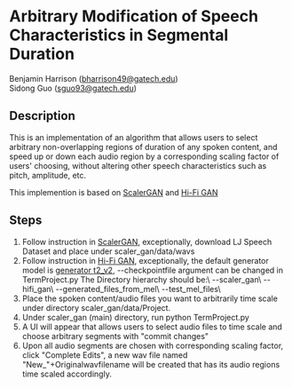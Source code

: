 # Arbitrary Modification of Speech Characteristics in Segmental Duration 

Benjamin Harrison (bharrison49@gatech.edu)\
Sidong Guo (sguo93@gatech.edu)

## Description
This is an implementation of an algorithm that allows users to select arbitrary non-overlapping regions of duration of any spoken content, and speed up or down each audio region by a corresponding scaling factor of users' choosing, without altering other speech characteristics such as pitch, amplitude, etc. 

This implemention is based on [ScalerGAN](https://github.com/MLSpeech/scaler_gan) and [Hi-Fi GAN](https://github.com/jik876/hifi-gan/tree/4769534d45265d52a904b850da5a622601885777)

## Steps
1. Follow instruction in [ScalerGAN](https://github.com/MLSpeech/scaler_gan), exceptionally, download LJ Speech Dataset and place under scaler_gan/data/wavs
2. Follow instruction in [Hi-Fi GAN](https://github.com/jik876/hifi-gan/tree/4769534d45265d52a904b850da5a622601885777), exceptionally, the default generator model is [generator t2_v2](https://drive.google.com/drive/folders/1-eEYTB5Av9jNql0WGBlRoi-WH2J7bp5Y), --checkpointfile argument can be changed in TermProject.py
   The Directory hierarchy should be:\\
   --scaler_gan\\
     --hifi_gan\\
       --generated_files_from_mel\\
       --test_mel_files\\
3. Place the spoken content/audio files you want to arbitrarily time scale under directory scaler_gan/data/Project.
4. Under scaler_gan (main) directory, run python TermProject.py
5. A UI will appear that allows users to select audio files to time scale and choose arbitrary segments with "commit changes"
6. Upon all audio segments are chosen with corresponding scaling factor, click "Complete Edits", a new wav file named "New_"+Originalwavfilename will be created that has its audio regions time scaled accordingly. 

